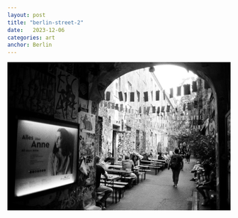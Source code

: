 ```yaml
---
layout: post
title: "berlin-street-2"
date:   2023-12-06
categories: art
anchor: Berlin
---
```


![berlin-street-2](/img/arts/nikon-fm/batch-1-bw/berlin-street-2.jpg)
